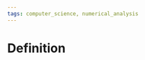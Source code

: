 ```yaml
---
tags: computer_science, numerical_analysis
---
```


# Definition



[^1]: [Scientific Computing](zotero://open-pdf/library/items/UQ4SGXEK?page=1)